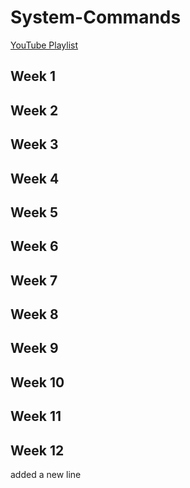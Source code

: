 # System-Commands
[YouTube Playlist](https://www.youtube.com/watch?v=PHrN7yp1AJw&list=PLyGVjd4KQp11cWGJHEuz_J-FQAz3E1NJU)
## Week 1

## Week 2

## Week 3

## Week 4

## Week 5

## Week 6

## Week 7

## Week 8

## Week 9

## Week 10

## Week 11

## Week 12

added a new line

